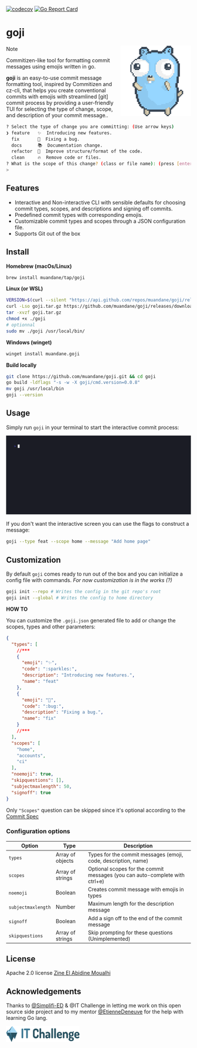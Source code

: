 [![codecov](https://codecov.io/gh/muandane/goji/branch/main/graph/badge.svg?token=0PYU31AH2S)](https://codecov.io/gh/muandane/goji) [![Go Report Card](https://goreportcard.com/badge/github.com/muandane/goji)](https://goreportcard.com/report/github.com/muandane/goji)
# goji

<img align="right" src="public/go-gopher.gif">

> [!NOTE]
> Commitizen-like tool for formatting commit messages using emojis written in go.

**goji** is an easy-to-use commit message formatting tool, inspired by Commitizen and cz-cli,
that helps you create conventional commits with emojis with streamlined [git] commit process by providing a user-friendly TUI
for selecting the type of change, scope, and description of your commit message..

```sh
? Select the type of change you are committing: (Use arrow keys)
❯ feature   ✨  Introducing new features.
  fix       🐛  Fixing a bug.
  docs      📚  Documentation change.
  refactor  🎨  Improve structure/format of the code.
  clean     🔥  Remove code or files.
? What is the scope of this change? (class or file name): (press [enter] to skip)
>
```

## Features

- Interactive and Non-interactive CLI with sensible defaults for choosing commit types, scopes, and descriptions and signing off commits.
- Predefined commit types with corresponding emojis.
- Customizable commit types and scopes through a JSON configuration file.
- Supports Git out of the box

## Install

**Homebrew (macOs/Linux)**

```sh
brew install muandane/tap/goji
```

**Linux (or WSL)**

```sh
VERSION=$(curl --silent "https://api.github.com/repos/muandane/goji/releases/latest" | jq .tag_name -r)
curl -Lso goji.tar.gz https://github.com/muandane/goji/releases/download/$VERSION/goji_${VERSION}_Linux_x86_64.tar.gz
tar -xvzf goji.tar.gz
chmod +x ./goji
# optionnal
sudo mv ./goji /usr/local/bin/
```

**Windows (winget)**

```sh
winget install muandane.goji
```

**Build locally**

```sh
git clone https://github.com/muandane/goji.git && cd goji
go build -ldflags "-s -w -X goji/cmd.version=0.0.8"
mv goji /usr/local/bin
goji --version
```

## Usage

Simply run `goji` in your terminal to start the interactive commit process:

![Goji gif](public/goji-demo.gif)

If you don't want the interactive screen you can use the flags to construct a message:

```sh
goji --type feat --scope home --message "Add home page"
```

## Customization

By default `goji` comes ready to run out of the box and you can initialize a config file with commands. _For now customization is in the works (?)_

```sh
goji init --repo # Writes the config in the git repo's root
goji init --global # Writes the config to home directory
```

**HOW TO**

You can customize the `.goji.json` generated file to add or change the scopes, types and other parameters:

```json
{
  "types": [
    //***
    {
      "emoji": "✨",
      "code": ":sparkles:",
      "description": "Introducing new features.",
      "name": "feat"
    },
    {
      "emoji": "🐛",
      "code": ":bug:",
      "description": "Fixing a bug.",
      "name": "fix"
    }
    //***
  ],
  "scopes": [
    "home",
    "accounts",
    "ci"
  ],
  "noemoji": true,
  "skipquestions": [],
  "subjectmaxlength": 50,
  "signoff": true
}
```

Only `"Scopes"` question can be skipped since it's optional according to the [Commit Spec](https://www.conventionalcommits.org/en/v1.0.0/)


### Configuration options

| Option | Type | Description |
| ------ | ---- | ----------- |
| `types` | Array of objects | Types for the commit messages (emoji, code, description, name) |
| `scopes` | Array of strings | Optional scopes for the commit messages (you can auto-complete with ctrl+e) |
| `noemoji` | Boolean | Creates commit message with emojis in types |
| `subjectmaxlength` | Number | Maximum length for the description message |
| `signoff` | Boolean | Add a sign off to the end of the commit message |
| `skipquestions` | Array of strings | Skip prompting for these questions (Unimplemented)|


## License

Apache 2.0 license [Zine El Abidine Moualhi](https://www.linkedin.com/in/zinemoualhi/)

## Acknowledgements

Thanks to [@Simplifi-ED](https://www.simplified.fr) & @IT Challenge in letting me work on this open source side project and to my mentor [@EtienneDeneuve](https://github.com/EtienneDeneuve) for the help with learning Go lang.

<img align="center" src="public/logo.svg"  alt="IT Challenge" width="200"/>

<!-- adding pre-commit hook doc for goji check -->
